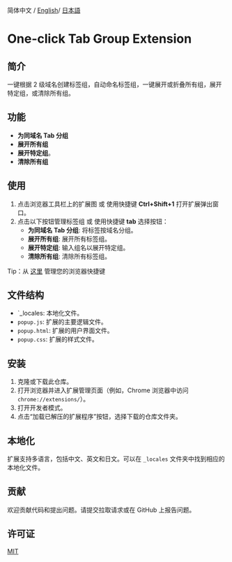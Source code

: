 简体中文 / [English](./README.md)/ [日本語](./README_JA.md)

# One-click Tab Group Extension

## 简介

一键根据 2 级域名创建标签组，自动命名标签组，一键展开或折叠所有组，展开特定组，或清除所有组。

## 功能

- **为同域名 Tab 分组**
- **展开所有组**
- **展开特定组**。
- **清除所有组**

## 使用

1. 点击浏览器工具栏上的扩展图 或 使用快捷键 **Ctrl+Shift+1** 打开扩展弹出窗口。
2. 点击以下按钮管理标签组 或 使用快捷键 **tab** 选择按钮：
   - **为同域名 Tab 分组**: 将标签按域名分组。
   - **展开所有组**: 展开所有标签组。
   - **展开特定组**: 输入组名以展开特定组。
   - **清除所有组**: 清除所有标签组。

Tip：从 [这里](chrome://extensions/shortcuts) 管理您的浏览器快捷键

## 文件结构

- `\_locales: 本地化文件。
- `popup.js`: 扩展的主要逻辑文件。
- `popup.html`: 扩展的用户界面文件。
- `popup.css`: 扩展的样式文件。

## 安装

1. 克隆或下载此仓库。
2. 打开浏览器并进入扩展管理页面（例如，Chrome 浏览器中访问 `chrome://extensions/`）。
3. 打开开发者模式。
4. 点击“加载已解压的扩展程序”按钮，选择下载的仓库文件夹。

## 本地化

扩展支持多语言，包括中文、英文和日文。可以在 `_locales` 文件夹中找到相应的本地化文件。

## 贡献

欢迎贡献代码和提出问题。请提交拉取请求或在 GitHub 上报告问题。

## 许可证

[MIT](https://opensource.org/license/mit/)
